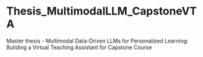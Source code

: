 # Thesis_MultimodalLLM_CapstoneVTA
Master thesis - Multimodal Data-Driven LLMs for Personalized Learning: Building a Virtual Teaching Assistant for Capstone Course
